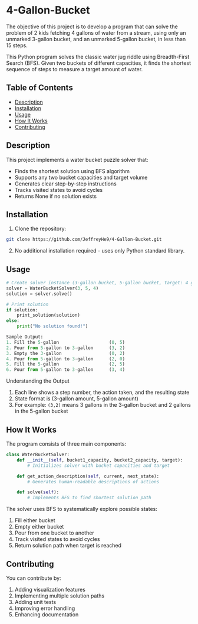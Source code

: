 # 4-Gallon-Bucket

The objective of this project is to develop a program that can solve the problem of 2 kids fetching 4 gallons of water from a stream, using only an unmarked 3-gallon bucket, and an unmarked 5-gallon bucket, in less than 15 steps.

This Python program solves the classic water jug riddle using Breadth-First Search (BFS). Given two buckets of different capacities, it finds the shortest sequence of steps to measure a target amount of water.

## Table of Contents
- [Description](#description)
- [Installation](#installation)
- [Usage](#usage)
- [How It Works](#how-it-works)
- [Contributing](#contributing)

## Description
This project implements a water bucket puzzle solver that:
- Finds the shortest solution using BFS algorithm
- Supports any two bucket capacities and target volume
- Generates clear step-by-step instructions
- Tracks visited states to avoid cycles
- Returns None if no solution exists

## Installation
1. Clone the repository:
```bash
git clone https://github.com/JeffreyHe9/4-Gallon-Bucket.git
```

2. No additional installation required - uses only Python standard library.

## Usage
```python
# Create solver instance (3-gallon bucket, 5-gallon bucket, target: 4 gallons)
solver = WaterBucketSolver(3, 5, 4)
solution = solver.solve()

# Print solution
if solution:
    print_solution(solution)
else:
    print("No solution found!")

Sample Output:
1. Fill the 5-gallon                   (0, 5)
2. Pour from 5-gallon to 3-gallon      (3, 2)
3. Empty the 3-gallon                  (0, 2)
4. Pour from 5-gallon to 3-gallon      (2, 0)
5. Fill the 5-gallon                   (2, 5)
6. Pour from 5-gallon to 3-gallon      (3, 4)
```
Understanding the Output
1. Each line shows a step number, the action taken, and the resulting state
2. State format is (3-gallon amount, 5-gallon amount)
3. For example: `(3,2)` means 3 gallons in the 3-gallon bucket and 2 gallons in the 5-gallon bucket


## How It Works

The program consists of three main components:

```python
class WaterBucketSolver:
    def __init__(self, bucket1_capacity, bucket2_capacity, target):
        # Initializes solver with bucket capacities and target

    def get_action_description(self, current, next_state):
        # Generates human-readable descriptions of actions

    def solve(self):
        # Implements BFS to find shortest solution path
```

The solver uses BFS to systematically explore possible states:
1. Fill either bucket
2. Empty either bucket
3. Pour from one bucket to another
4. Track visited states to avoid cycles
5. Return solution path when target is reached

## Contributing
You can contribute by:
1. Adding visualization features
2. Implementing multiple solution paths
3. Adding unit tests
4. Improving error handling
5. Enhancing documentation
